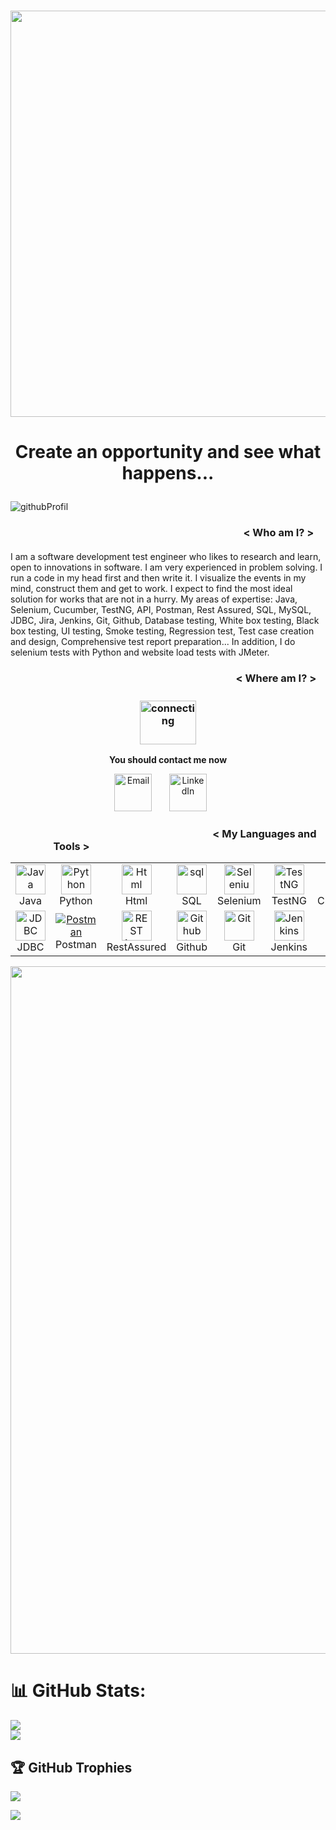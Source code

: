 <h1 align="center"> <img src="https://user-images.githubusercontent.com/108164455/208824561-5617fa4d-1944-41bf-8471-a8bf3ea8dbf9.gif" width="650"/> </h1>
<h1> <p align="center">Create an opportunity and see what happens...</p></h1>

![githubProfil](https://user-images.githubusercontent.com/108164455/208824246-13699d4b-4306-43e4-b0f1-7c255fc66fdb.png)


<h3><p align="center"><img src="https://user-images.githubusercontent.com/108164455/209453421-a1ea0d45-247b-4107-88b7-2f423178e7f5.png" alt="html" width="350" height="3"/> < Who am I? > <img src="https://user-images.githubusercontent.com/108164455/209453421-a1ea0d45-247b-4107-88b7-2f423178e7f5.png" alt="html" width="350" height="3"/></p></h3>
I am a software development test engineer who likes to research and learn, open to innovations in software. I am very experienced in problem solving. I run a code in my head first and then write it. I visualize the events in my mind, construct them and get to work. I expect to find the most ideal solution for works that are not in a hurry. My areas of expertise: Java, Selenium, Cucumber, TestNG, API, Postman, Rest Assured, SQL, MySQL, JDBC, Jira, Jenkins, Git, Github, Database testing, White box testing, Black box testing, UI testing, Smoke testing, Regression test, Test case creation and design, Comprehensive test report preparation...
In addition, I do selenium tests with Python and website load tests with JMeter.


<h3><p align="center"><img src="https://user-images.githubusercontent.com/108164455/209453421-a1ea0d45-247b-4107-88b7-2f423178e7f5.png" alt="html" width="342" height="3"/> < Where am I? > <img src="https://user-images.githubusercontent.com/108164455/209453421-a1ea0d45-247b-4107-88b7-2f423178e7f5.png" alt="html" width="342" height="3"/></p></h3>
<h3 align="center"><img src="https://user-images.githubusercontent.com/108164455/208832911-6d0cbb3f-5cfa-4ef0-9245-16a1e96bf376.gif" alt="connecting" width="90" height="70"/></h3>
<p align="center"><b>  You should contact me now  </b> </p>
<p align="center"> <a href="mailto:01ibrahimfigen@gmail.com" target="_blank"><img alt="Email" src="https://user-images.githubusercontent.com/108164455/209260680-66fe9de3-6e02-491f-ad22-6bffe5f4b4c2.png" width="60" height="60" /></a>&nbsp;&nbsp;&nbsp;&nbsp;&nbsp;&nbsp; <a href="https://www.linkedin.com/in/ibrahimfigen/" target="_blank"><img alt="LinkedIn" src="https://user-images.githubusercontent.com/108164455/209263271-fbc4e1e0-e7ca-42df-acd7-214bcccb38d5.png" width="60" height="60"/></a>&nbsp;&nbsp;&nbsp;&nbsp;&nbsp;&nbsp;
</p>

<h3><p align="center"><img src="https://user-images.githubusercontent.com/108164455/209453421-a1ea0d45-247b-4107-88b7-2f423178e7f5.png" alt="html" width="305" height="3"/> < My Languages and Tools > <img src="https://user-images.githubusercontent.com/108164455/209453421-a1ea0d45-247b-4107-88b7-2f423178e7f5.png" alt="html" width="305" height="3"/></p></h3>





<table align="center">
  <tr>
    <td align="center" width="96">
      <a href="#macropower-tech">
        <img src="https://www.svgrepo.com/show/303388/java-4-logo.svg" width="48" height="48" alt="Java" />
      </a>
      <br>Java
    </td>
   <td align="center" width="96">
      <a href="#macropower-tech">
        <img src="https://user-images.githubusercontent.com/108164455/209253674-80f643f3-df1a-44b7-9da3-38b4600b83f8.png" width="48" height="48" alt="Python" />
      </a>
      <br>Python
    </td>
    <td align="center" width="96">
      <a href="#macropower-tech">
        <img src="https://www.svgrepo.com/show/197982/html.svg" width="48" height="48" alt="Html" />
      </a>
      <br>Html
    </td>
    <td align="center" width="96">
      <a href="#macropower-tech">
        <img src="https://www.svgrepo.com/show/255832/sql.svg" alt="sql" width="48" height="48" alt="SQL" />
      </a>
      <br>SQL
    </td>
    <td align="center" width="96">
      <a href="#macropower-tech">
        <img src="https://www.svgrepo.com/show/354321/selenium.svg" width="48" height="48" alt="Selenium" />
      </a>
      <br>Selenium
    </td>
    <td align="center" width="96">
      <a href="#macropower-tech">
        <img src="https://i0.wp.com/blog.knoldus.com/wp-content/uploads/2020/01/TESTNG.png?resize=1024%2C576&ssl=1" width="48" height="48" alt="TestNG" />
      </a>
      <br>TestNG
    </td>
    <td align="center" width="96">
      <a href="#macropower-tech">
        <img src="https://www.svgrepo.com/show/353625/cucumber.svg" alt="cucumber" width="48" height="48" alt="Cucumber" />
      </a>
      <br>Cucumber
    </td>
    <td align="center" width="96">
      <a href="#macropower-tech" >
        <img src="https://www.svgrepo.com/show/353400/apache.svg" width="48" height="48" alt="ApachePOI" />
      </a>
      <br>ApachePOI
    </td>
   </td>
    <td align="center" width="96">
      <a href="#macropower-tech" >
        <img src="https://user-images.githubusercontent.com/108164455/209255415-5986ba91-7fb6-4c36-9aa1-89b104133014.png" width="48" height="48" alt="JMeter" />
      </a>
      <br>JMeter
    </td>
    <td align="center" width="96">
      <a href="#macropower-tech">
        <img src="https://www.svgrepo.com/show/306453/mysql.svg" width="48" height="48" alt="MySQL" />
      </a>
      <br>MySQL
  </tr>
  <tr>
    <td align="center" width="96"> 
      <a href="#macropower-tech" >
        <img src="https://nehajain216.github.io/img/jdbc.png" width="48" height="48" alt="JDBC" />
      </a>
      <br>JDBC
    </td>
    <td align="center" width="96">
      <a href="#macropower-tech" >
        <img src="https://voyager.postman.com/logo/postman-logo-orange-stacked.svg" alt="Postman" />
      </a>
      <br>Postman
    </td>
    <td align="center"  width="96">
      <a href="#macropower-tech">
        <img src="https://avatars.githubusercontent.com/u/19369327?s=200&v=4" width="48" height="48" alt="REST Assured" />
      </a>
      <br>RestAssured
    </td>
    <td align="center"  width="96">
      <a href="#macropower-tech">
        <img src="https://www.svgrepo.com/show/344880/github.svg" width="48" height="48" alt="Github" />
      </a>
      <br>Github
    </td>
   </td>
    <td align="center"  width="96">
      <a href="#macropower-tech">
        <img src="https://user-images.githubusercontent.com/108164455/209452977-23662e97-8f89-4a78-8172-70ae174df18c.png" width="48" height="48" alt="Git" />
      </a>
      <br>Git
    </td>
    <td align="center" width="96">
      <a href="#macropower-tech">
        <img src="https://www.svgrepo.com/show/353929/jenkins.svg" width="48" height="48" alt="Jenkins" />
      </a>
      <br>Jenkins
    </td>
    <td align="center"  width="96">
      <a href="#macropower-tech">
        <img src="https://www.svgrepo.com/show/376328/jira.svg" width="48" height="48" alt="Jira" />
      </a>
      <br>Jira
    </td>
    <td align="center" width="96">
      <a href="#macropower-tech" >
        <img src="https://pbs.twimg.com/profile_images/1034362081141817344/Yv4OcNVG_400x400.jpg" width="48" height="48" alt="Xray" />
      </a>
      <br>Xray
    </td>
   </td>
    <td align="center" width="96">
      <a href="#macropower-tech" >
        <img src="https://user-images.githubusercontent.com/108164455/209254972-4598b9c8-b5d6-46b7-896a-08867cbd6a7a.jpg" width="48" height="48" alt="Zephyr" />
      </a>
      <br>Zephyr
    </td>
    <td align="center" width="96">
      <a href="#macropower-tech" >
        <img src="https://user-images.githubusercontent.com/108164455/209253267-1f039c1b-3732-440b-947b-d2c3f8d7cd68.png" width="48" height="48" alt="Maven" />
      </a>
      <br>Maven
  </tr>
</table>
<p align="center"><img src="https://user-images.githubusercontent.com/108164455/209453421-a1ea0d45-247b-4107-88b7-2f423178e7f5.png" alt="html" width="1100" height="none"/></p>

# 📊 GitHub Stats:

![](https://github-readme-stats.vercel.app/api?username=ibrahimF01&theme=dracula&hide_border=false&include_all_commits=true&count_private=true)<br/>
![](https://github-readme-streak-stats.herokuapp.com/?user=ibrahimF01&theme=dracula&hide_border=false) <br/>

 

## 🏆 GitHub Trophies

![](https://github-profile-trophy.vercel.app/?username=ibrahimF01&theme=radical&no-frame=false&no-bg=true&margin-w=4)

<img src="https://github-readme-stats.vercel.app/api/top-langs/?username=ibrahimF01&layout=compact" >


